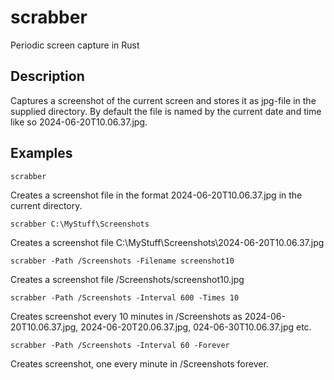 # scrabber
Periodic screen capture in Rust

## Description
Captures a screenshot of the current screen and stores it as jpg-file in the supplied directory.
By default the file is named by the current date and time like so 2024-06-20T10.06.37.jpg.

## Examples

```
scrabber
```
Creates a screenshot file in the format 2024-06-20T10.06.37.jpg in the current directory.
```
scrabber C:\MyStuff\Screenshots
```
Creates a screenshot file C:\MyStuff\Screenshots\2024-06-20T10.06.37.jpg
```
scrabber -Path /Screenshots -Filename screenshot10
```
Creates a screenshot file /Screenshots/screenshot10.jpg
```
scrabber -Path /Screenshots -Interval 600 -Times 10
```
Creates screenshot every 10 minutes in /Screenshots as 2024-06-20T10.06.37.jpg,
2024-06-20T20.06.37.jpg, 024-06-30T10.06.37.jpg etc.

```
scrabber -Path /Screenshots -Interval 60 -Forever
```
Creates screenshot, one every minute in /Screenshots forever.
